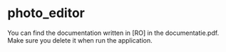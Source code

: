 # photo_editor

You can find the documentation written in [RO] in the documentatie.pdf.
Make sure you delete it when run the application.
